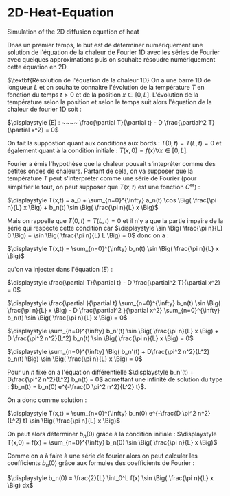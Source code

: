# 2D-Heat-Equation
Simulation of the 2D diffusion equation of heat

Dnas un premier temps, le but est de déterminer numériquement une solution de l'équation de la chaleur de Fourier 1D avec les séries de Fourier avec quelques approximations puis on souhaite résoudre numériquement cette équation en 2D.

$\textbf{Résolution de l'équation de la chaleur 1D}
On a une barre 1D de longueur $L$ et on souhaite connaitre l'évolution de la température $T$ en fonction du temps $t>0$ et de la position $x \in [0,L]$. L'évolution de la température selon la position et selon le temps suit alors l'équation de la chaleur de fourier 1D soit :

$\displaystyle (E) : ~~~~ \frac{\partial T}{\partial t} - D \frac{\partial^2 T}{\partial x^2} = 0$

On fait la suppostion quant aux conditions aux bords : $T (0,t) = T (L,t) = 0$ et également quant à la condition initiale : $T(x,0) = f(x) \forall x \in [0,L]$.

Fourier a émis l'hypothèse que la chaleur pouvait s'intepréter comme des petites ondes de chaleurs. Partant de cela, on va supposer que la température $T$ peut s'interpréter comme une série de Fourier (pour simplifier le tout, on peut supposer que $T(x,t)$ est une fonction $C^{\infty}$) :

$\displaystyle T(x,t) = a_0 + \sum_{n=0}^{\infty} a_n(t) \cos \Big( \frac{\pi n}{L} x \Big) + b_n(t) \sin \Big( \frac{\pi n}{L} x \Big)$

Mais on rappelle que $T (0,t) = T (L,t) = 0$ et il n'y a que la partie impaire de la série qui respecte cette condition car $\displaystyle \sin \Big( \frac{\pi n}{L} 0 \Big) = \sin \Big( \frac{\pi n}{L} L \Big) = 0$ donc on a :

$\displaystyle T(x,t) =  \sum_{n=0}^{\infty} b_n(t) \sin \Big( \frac{\pi n}{L} x \Big)$

qu'on va injecter dans l'équation $(E)$ :

$\displaystyle \frac{\partial T}{\partial t} - D \frac{\partial^2 T}{\partial x^2} = 0$

$\displaystyle \frac{\partial }{\partial t} \sum_{n=0}^{\infty} b_n(t) \sin \Big( \frac{\pi n}{L} x \Big) - D \frac{\partial^2 }{\partial x^2} \sum_{n=0}^{\infty} b_n(t) \sin \Big( \frac{\pi n}{L} x \Big) = 0$

$\displaystyle \sum_{n=0}^{\infty} b_n'(t) \sin \Big( \frac{\pi n}{L} x \Big) + D \frac{\pi^2 n^2}{L^2} b_n(t) \sin \Big( \frac{\pi n}{L} x \Big) = 0$

$\displaystyle \sum_{n=0}^{\infty} \Big( b_n'(t) + D\frac{\pi^2 n^2}{L^2} b_n(t) \Big) \sin \Big( \frac{\pi n}{L} x \Big)  = 0$

Pour un $n$ fixé on a l'équation différentielle $\displaystyle b_n'(t) + D\frac{\pi^2 n^2}{L^2} b_n(t) = 0$ admettant une infinité de solution du type : $b_n(t) = b_n(0) e^{-\frac{D \pi^2 n^2}{L^2} t}$.

On a donc comme solution :

$\displaystyle T(x,t) = \sum_{n=0}^{\infty} b_n(0) e^{-\frac{D \pi^2 n^2}{L^2} t} \sin \Big( \frac{\pi n}{L} x \Big)$

On peut alors déterminer $b_n(0)$ grâce à la condition initiale : $\displaystyle T(x,0) = f(x) = \sum_{n=0}^{\infty} b_n(0) \sin \Big( \frac{\pi n}{L} x \Big)$

Comme on a à faire à une série de fourier alors on peut calculer les coefficients $b_n(0)$ grâce aux formules des coefficients de Fourier :

$\displaystyle b_n(0) = \frac{2}{L} \int_0^L f(x) \sin \Big( \frac{\pi n}{L} x \Big) dx$




